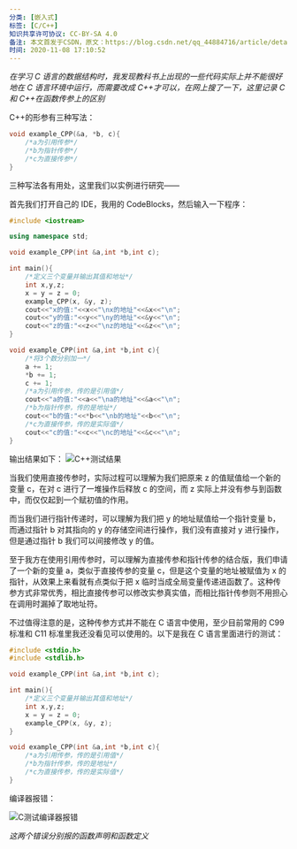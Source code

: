```yaml
---
分类: [嵌入式]
标签: [C/C++]
知识共享许可协议: CC-BY-SA 4.0
备注: 本文首发于CSDN，原文：https://blog.csdn.net/qq_44884716/article/details/109561677
时间: 2020-11-08 17:10:52
---
```


_在学习 C 语言的数据结构时，我发现教科书上出现的一些代码实际上并不能很好地在 C 语言环境中运行，而需要改成 C++才可以，在网上搜了一下，这里记录 C 和 C++在函数传参上的区别_

C++的形参有三种写法：

```cpp
void example_CPP(&a, *b, c){
	/*a为引用传参*/
	/*b为指针传参*/
	/*c为直接传参*/
}
```

三种写法各有用处，这里我们以实例进行研究——

首先我们打开自己的 IDE，我用的 CodeBlocks，然后输入一下程序：

```cpp
#include <iostream>

using namespace std;

void example_CPP(int &a,int *b,int c);

int main(){
    /*定义三个变量并输出其值和地址*/
    int x,y,z;
    x = y = z = 0;
    example_CPP(x, &y, z);
    cout<<"x的值:"<<x<<"\nx的地址"<<&x<<"\n";
    cout<<"y的值:"<<y<<"\ny的地址"<<&y<<"\n";
    cout<<"z的值:"<<z<<"\nz的地址"<<&z<<"\n";
}

void example_CPP(int &a,int *b,int c){
    /*将3个数分别加一*/
    a += 1;
    *b += 1;
    c += 1;
	/*a为引用传参，传的是引用值*/
    cout<<"a的值:"<<a<<"\na的地址"<<&a<<"\n";
	/*b为指针传参，传的是地址*/
    cout<<"b的值:"<<*b<<"\nb的地址"<<b<<"\n";
	/*c为直接传参，传的是实际值*/
    cout<<"c的值:"<<c<<"\nc的地址"<<&c<<"\n";
}

```

输出结果如下：
![C++测试结果](https://i-blog.csdnimg.cn/blog_migrate/925a891acf596a733db3fb59b898353d.png#pic_center)

当我们使用直接传参时，实际过程可以理解为我们把原来 z 的值赋值给一个新的变量 c，在对 c 进行了一堆操作后释放 c 的空间，而 z 实际上并没有参与到函数中，而仅仅起到一个赋初值的作用。

而当我们进行指针传递时，可以理解为我们把 y 的地址赋值给一个指针变量 b，而通过指针 b 对其指向的 y 的存储空间进行操作，我们没有直接对 y 进行操作，但是通过指针 b 我们可以间接修改 y 的值。

至于我方在使用引用传参时，可以理解为直接传参和指针传参的结合版，我们申请了一个新的变量 a，类似于直接传参的变量 c，但是这个变量的地址被赋值为 x 的指针，从效果上来看就有点类似于把 x 临时当成全局变量传递进函数了。这种传参方式非常优秀，相比直接传参可以修改实参真实值，而相比指针传参则不用担心在调用时漏掉了取地址符。

不过值得注意的是，这种传参方式并不能在 C 语言中使用，至少目前常用的 C99 标准和 C11 标准里我还没看见可以使用的。以下是我在 C 语言里面进行的测试：

```c
#include <stdio.h>
#include <stdlib.h>

void example_CPP(int &a,int *b,int c);

int main(){
    /*定义三个变量并输出其值和地址*/
    int x,y,z;
    x = y = z = 0;
    example_CPP(x, &y, z);
}

void example_CPP(int &a,int *b,int c){
	/*a为引用传参，传的是引用值*/
	/*b为指针传参，传的是地址*/
	/*c为直接传参，传的是实际值*/
}

```

编译器报错：

![C测试编译器报错](https://i-blog.csdnimg.cn/blog_migrate/86ace46f0a427868daad34a4ecf4e3fc.png#pic_center)

_这两个错误分别报的函数声明和函数定义_
